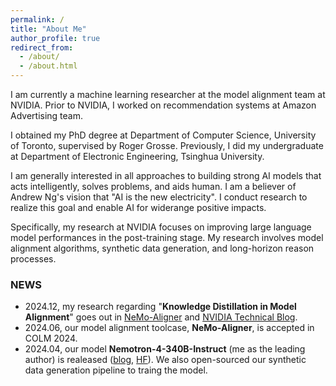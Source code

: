 ```yaml
---
permalink: /
title: "About Me"
author_profile: true
redirect_from: 
  - /about/
  - /about.html
---
```


I am currently a machine learning researcher at the model alignment team at NVIDIA. Prior to NVIDIA, I worked on recommendation systems at Amazon Advertising team. 

I obtained my PhD degree at Department of Computer Science, University of Toronto, supervised by Roger Grosse. Previously, I did my undergraduate at Department of Electronic Engineering, Tsinghua University.

I am generally interested in all approaches to building strong AI models that acts intelligently, solves problems, and aids human. I am a believer of Andrew Ng's vision that "AI is the new electricity". I conduct research to realize this goal and enable AI for widerange positive impacts.

Specifically, my research at NVIDIA focuses on improving large language model performances in the post-training stage. My research involves model alignment algorithms, synthetic data generation, and long-horizon reason processes.


### NEWS

* 2024.12, my research regarding "**Knowledge Distillation in Model Alignment**" goes out in [NeMo-Aligner](https://docs.nvidia.com/nemo-framework/user-guide/latest/modelalignment/knowledge-distillation.html) and [NVIDIA Technical Blog](https://developer.nvidia.com/blog/data-efficient-knowledge-distillation-for-supervised-fine-tuning-with-nvidia-nemo-aligner/).
* 2024.06, our model alignment toolcase, **NeMo-Aligner**, is accepted in COLM 2024.
* 2024.04, our model **Nemotron-4-340B-Instruct** (me as the leading author) is realeased ([blog](https://developer.nvidia.com/blog/leverage-our-latest-open-models-for-synthetic-data-generation-with-nvidia-nemotron-4-340b/), [HF](https://huggingface.co/nvidia/Nemotron-4-340B-Instruct)). We also open-sourced our synthetic data generation pipeline to traing the model.